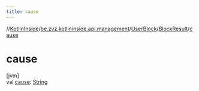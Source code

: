 ```yaml
---
title: cause
---
```

//[KotlinInside](../../../../index.html)/[be.zvz.kotlininside.api.management](../../index.html)/[UserBlock](../index.html)/[BlockResult](index.html)/[cause](cause.html)



# cause



[jvm]\
val [cause](cause.html): [String](https://kotlinlang.org/api/latest/jvm/stdlib/kotlin/-string/index.html)




